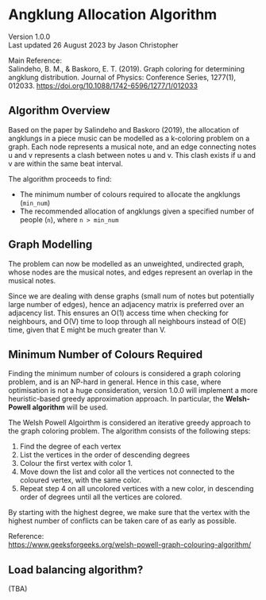 # Angklung Allocation Algorithm
Version 1.0.0<br>
Last updated 26 August 2023 by Jason Christopher

Main Reference: <br>
Salindeho, B. M., &amp; Baskoro, E. T. (2019). Graph coloring for determining angklung distribution. 
Journal of Physics: Conference Series, 1277(1), 012033. https://doi.org/10.1088/1742-6596/1277/1/012033 

## Algorithm Overview

Based on the paper by Salindeho and Baskoro (2019), the allocation of angklungs in a piece music can be modelled as a k-coloring problem on a graph. Each node represents a musical note, and an edge connecting notes u and v represents a clash between notes u and v. This clash exists if u and v are within the same beat interval.

The algorithm proceeds to find:
- The minimum number of colours required to allocate the angklungs (`min_num`)
- The recommended allocation of angklungs given a specified number of people (`n`), where `n > min_num`

## Graph Modelling

The problem can now be modelled as an unweighted, undirected graph, whose nodes are the musical notes, and edges represent an overlap in the musical notes.

Since we are dealing with dense graphs (small num of notes but potentially large number of edges), hence an adjacency matrix is preferred over an adjacency list. This ensures an O(1) access time when checking for neighbours, and O(V) time to loop through all neighbours instead of O(E) time, given that E might be much greater than V.

## Minimum Number of Colours Required

Finding the minimum number of colours is considered a graph coloring problem, and is an NP-hard in general. Hence in this case, where optimisation is not a huge consideration, version 1.0.0 will implement a more heuristic-based greedy approximation approach. In particular, the **Welsh-Powell algorithm**  will be used.

The Welsh Powell Algoirthm is considered an iterative greedy approach to the graph coloring problem. The algorithm consists of the following steps:

1. Find the degree of each vertex
2. List the vertices in the order of descending degrees
3. Colour the first vertex with color 1.
4. Move down the list and color all the vertices not connected to the coloured vertex, with the same color.
5. Repeat step 4 on all uncolored vertices with a new color, in descending order of degrees until all the vertices are colored.

By starting with the highest degree, we make sure that the vertex with the highest number of conflicts can be taken care of as early as possible.

Reference:<br>
https://www.geeksforgeeks.org/welsh-powell-graph-colouring-algorithm/

## Load balancing algorithm?

(TBA)